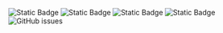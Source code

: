 ![Static Badge](https://img.shields.io/badge/blacklists-60-000000) ![Static Badge](https://img.shields.io/badge/blacklisted-2657317-cc0000) ![Static Badge](https://img.shields.io/badge/whitelisted-2244-00CC00) ![Static Badge](https://img.shields.io/badge/streaming_blacklist-28107-000000) ![GitHub issues](https://img.shields.io/github/issues/fabriziosalmi/blacklists)
